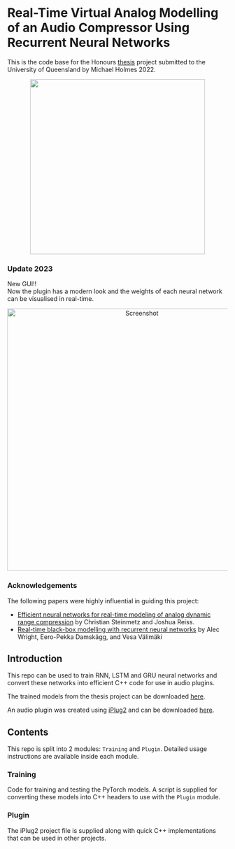 # Real-Time Virtual Analog Modelling of an Audio Compressor Using Recurrent Neural Networks
This is the code base for the Honours [thesis](https://files.hcloudh.com/s/zrpJqozJeN6Y25c) project submitted to the University of Queensland by Michael Holmes 2022.

<p align="center">
  <img src="https://user-images.githubusercontent.com/99728921/200828493-54f9ee7d-5127-4c0e-a326-13283a6a058b.png" width="400">
</p>

### Update 2023
New GUI!!  
Now the plugin has a modern look and the weights of each neural network can be visualised in real-time.
<p align="center">
<img width="600" alt="Screenshot" src="https://user-images.githubusercontent.com/99728921/224518583-933bb6e9-eb92-44fe-b582-400ca899a421.png">
</p>

### Acknowledgements
The following papers were highly influential in guiding this project:
* [Efficient neural networks for real-time modeling of analog dynamic range compression](https://arxiv.org/abs/2102.06200) by Christian Steinmetz and Joshua Reiss.
* [Real-time black-box modelling with recurrent neural networks](http://dafx.de/paper-archive/2019/DAFx2019_paper_43.pdf) by Alec Wright, Eero-Pekka Damskägg, and Vesa Välimäki 

## Introduction
This repo can be used to train RNN, LSTM and GRU neural networks and convert these networks into efficient C++ code for use in audio plugins. 

The trained models from the thesis project can be downloaded [here](https://files.hcloudh.com/s/qcNFYJYneXgY8X5).

An audio plugin was created using [iPlug2](https://github.com/iPlug2/iPlug2) and can be downloaded [here](https://files.hcloudh.com/s/K7ZaaWbxzKEjQt6).


## Contents
This repo is split into 2 modules: `Training` and `Plugin`. Detailed usage instructions are available inside each module.

### Training
Code for training and testing the PyTorch models. A script is supplied for converting these models into C++ headers to use with the `Plugin` module.

### Plugin
The iPlug2 project file is supplied along with quick C++ implementations that can be used in other projects.  
